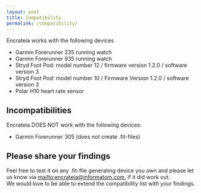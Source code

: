 ```yaml
---
layout: post
title: Compatibility
permalink: /compatibility/
---
```


Encrateia works with the following devices

* Garmin Forerunner 235 running watch
* Garmin Forerunner 935 running watch
* Stryd Foot Pod: model number 12 / firmware version 1.2.0 / software version 3
* Stryd Foot Pod: model number 10 / Firmware Version 1.2.0 / software version 3
* Polar H10 heart rate sensor

## Incompatibilities

Encrateia DOES NOT work with the following devices:

* Garmin Forerunner 305 (does not create .fit-files)

## Please share your findings

Feel free to test it on any .fit-file generating device you own and please let
us know via <mailto:encrateia@informatom.com>, if it did work out.  
We would love to be able to extend the compatibility list with your findings.